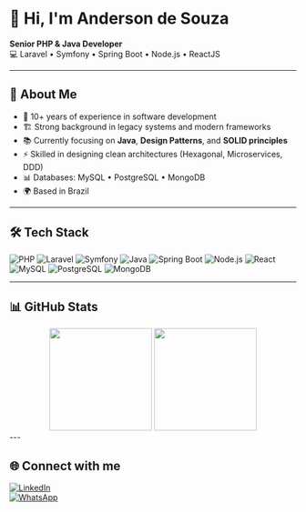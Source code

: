 # 👋 Hi, I'm Anderson de Souza  

**Senior PHP & Java Developer**  
💻 Laravel • Symfony • Spring Boot • Node.js • ReactJS  

---

## 🚀 About Me
- 💼 10+ years of experience in software development  
- 🏗️ Strong background in legacy systems and modern frameworks  
- 📚 Currently focusing on **Java**, **Design Patterns**, and **SOLID principles**  
- ⚡ Skilled in designing clean architectures (Hexagonal, Microservices, DDD)  
- 📊 Databases: MySQL • PostgreSQL • MongoDB  
- 🌍 Based in Brazil  

---

## 🛠️ Tech Stack
![PHP](https://img.shields.io/badge/PHP-777BB4?style=for-the-badge&logo=php&logoColor=white) 
![Laravel](https://img.shields.io/badge/Laravel-FF2D20?style=for-the-badge&logo=laravel&logoColor=white) 
![Symfony](https://img.shields.io/badge/Symfony-000000?style=for-the-badge&logo=symfony&logoColor=white) 
![Java](https://img.shields.io/badge/Java-007396?style=for-the-badge&logo=java&logoColor=white) 
![Spring Boot](https://img.shields.io/badge/Spring_Boot-6DB33F?style=for-the-badge&logo=springboot&logoColor=white) 
![Node.js](https://img.shields.io/badge/Node.js-43853D?style=for-the-badge&logo=node.js&logoColor=white) 
![React](https://img.shields.io/badge/React-20232A?style=for-the-badge&logo=react&logoColor=61DAFB) 
![MySQL](https://img.shields.io/badge/MySQL-4479A1?style=for-the-badge&logo=mysql&logoColor=white) 
![PostgreSQL](https://img.shields.io/badge/PostgreSQL-316192?style=for-the-badge&logo=postgresql&logoColor=white) 
![MongoDB](https://img.shields.io/badge/MongoDB-4EA94B?style=for-the-badge&logo=mongodb&logoColor=white)  

---

## 📊 GitHub Stats
<div align="center">
  <img height="180em" src="https://github-readme-stats.vercel.app/api?username=anderson17ads&show_icons=true&theme=tokyonight" />
  <img height="180em" src="https://github-readme-stats.vercel.app/api/top-langs/?username=anderson17ads&layout=compact&theme=tokyonight" />
</div>
---

## 🌐 Connect with me
[![LinkedIn](https://img.shields.io/badge/LinkedIn-0A66C2?style=for-the-badge&logo=linkedin&logoColor=white)](https://www.linkedin.com/in/anderson-de-souza-9a6a2339/)  
[![WhatsApp](https://img.shields.io/badge/WhatsApp-25D366?style=for-the-badge&logo=whatsapp&logoColor=white)](https://wa.me/5511994048640)  
